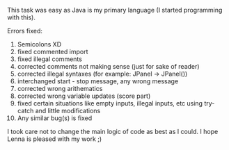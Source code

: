 This task was easy as Java is my primary language (I started programming with this).

Errors fixed:
1. Semicolons XD
2. fixed commented import
3. fixed illegal comments
4. corrected comments not making sense (just for sake of reader)
5. corrected illegal syntaxes (for example: JPanel -> JPanel())
6. interchanged start - stop message, any wrong message
7. corrected wrong arithematics
8. corrected wrong variable updates (score part)
9. fixed certain situations like empty inputs, illegal inputs, etc using try-catch and little modifications
10. Any similar bug(s) is fixed

I took care not to change the main logic of code as best as I could.
I hope Lenna is pleased with my work ;)
